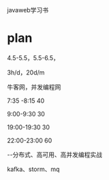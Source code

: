 javaweb学习书

# plan

4.5-5.5，5.5-6.5，

3h/d，20d/m

牛客网，并发编程网

7:35 -8:15 40

9:00-9:30 30

19:00-19:30 30

22:00-23:00 60

--分布式、高可用、高并发编程实战

kafka、storm、mq



